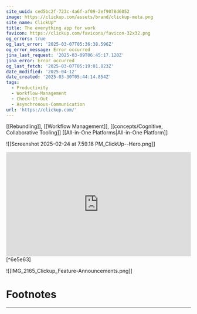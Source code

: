 ```yaml
---
site_uuid: ced5bc2f-723c-4a6f-af09-2ef9078d6052
image: https://clickup.com/assets/brand/clickup-meta.png
site_name: ClickUp™
title: The everything app for work
favicon: https://clickup.com/favicons/favicon-32x32.png
og_errors: true
og_last_error: '2025-03-07T05:36:38.596Z'
og_error_message: Error occurred
jina_last_request: '2025-03-09T06:45:17.120Z'
jina_error: Error occurred
og_last_fetch: '2025-03-07T05:19:01.823Z'
date_modified: '2025-04-12'
date_created: '2025-03-30T05:44:14.854Z'
tags:
  - Productivity
  - Workflow-Management
  - Check-It-Out
  - Asynchronous-Communication
url: 'https://clickup.com/'
---
```




























[[Rebundling]], [[Workflow Management]], [[concepts/Cognitive, Collaborative Tooling]]
[[All-in-One Platforms|All-in-One Platform]]

![[Screenshot 2025-02-24 at 7.59.18 PM_ClickUp--Hero.png]]

<iframe 
style="aspect-ratio:16/9;width:100%;height:auto" 
src="https://www.youtube.com/embed/rO4j3dtqeDg?si=4hJCBYeG7r8StRI4" 
title="YouTube video player" 
frameborder="0" 
allow="accelerometer; autoplay; clipboard-write; encrypted-media; gyroscope; picture-in-picture; web-share" 
referrerpolicy="strict-origin-when-cross-origin" 
allowfullscreen
></iframe> [^6e5e63]


![[IMG_2165_Clickup_Feature-Announcements.png]]



# Footnotes
***

[^6e5e63]: 2025, Mar 04. "[ClickUp Review: AI Powered Project Management Tool](https://youtu.be/rO4j3dtqeDg?si=4hJCBYeG7r8StRI4)," [[Tool Finder]]

